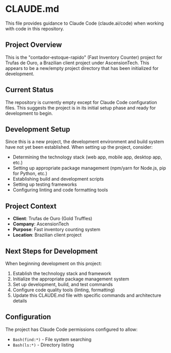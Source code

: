 # CLAUDE.md

This file provides guidance to Claude Code (claude.ai/code) when working with code in this repository.

## Project Overview

This is the "contador-estoque-rapido" (Fast Inventory Counter) project for Trufas de Ouro, a Brazilian client project under AscensionTech. This appears to be a new/empty project directory that has been initialized for development.

## Current Status

The repository is currently empty except for Claude Code configuration files. This suggests the project is in its initial setup phase and ready for development to begin.

## Development Setup

Since this is a new project, the development environment and build system have not yet been established. When setting up the project, consider:

- Determining the technology stack (web app, mobile app, desktop app, etc.)
- Setting up appropriate package management (npm/yarn for Node.js, pip for Python, etc.)
- Establishing build and development scripts
- Setting up testing frameworks
- Configuring linting and code formatting tools

## Project Context

- **Client**: Trufas de Ouro (Gold Truffles)
- **Company**: AscensionTech
- **Purpose**: Fast inventory counting system
- **Location**: Brazilian client project

## Next Steps for Development

When beginning development on this project:

1. Establish the technology stack and framework
2. Initialize the appropriate package management system
3. Set up development, build, and test commands
4. Configure code quality tools (linting, formatting)
5. Update this CLAUDE.md file with specific commands and architecture details

## Configuration

The project has Claude Code permissions configured to allow:
- `Bash(find:*)` - File system searching
- `Bash(ls:*)` - Directory listing